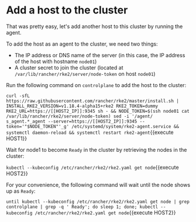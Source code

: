 # Add a host to the cluster

That was pretty easy, let's add another host to this cluster by running the agent.

To add the host as an agent to the cluster, we need two things:

* The IP address or DNS name of the server (in this case, the IP address of the host with hostname `node01`)
* A cluster secret to join the cluster (located at `/var/lib/rancher/rke2/server/node-token` on host `node01`)

Run the following command on `controlplane` to add the host to the cluster:

`curl -sfL https://raw.githubusercontent.com/rancher/rke2/master/install.sh | INSTALL_RKE2_VERSION=v1.18.4-alpha15+rke2 RKE2_TOKEN=dummy RKE2_URL=https://[[HOST2_IP]]:9345 sh - && NODE_TOKEN=$(ssh node01 cat /var/lib/rancher/rke2/server/node-token) sed -i '/agent/ s_agent.*_agent --server=https://[[HOST2_IP]]:9345 --token='"$NODE_TOKEN"'_g' /etc/systemd/system/rke2-agent.service && systemctl daemon-reload && systemctl restart rke2-agent`{{execute HOST1}}

Wait for node1 to become `Ready` in the cluster by retrieving the nodes in the cluster:

`kubectl --kubeconfig /etc/rancher/rke2/rke2.yaml get node`{{execute HOST2}}

For your convenience, the following command will wait until the node shows up as `Ready`:

`until kubectl --kubeconfig /etc/rancher/rke2/rke2.yaml get node | grep controlplane | grep -q ' Ready'; do sleep 1; done; kubectl --kubeconfig /etc/rancher/rke2/rke2.yaml get node`{{execute HOST2}}
